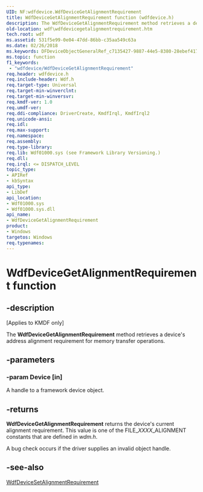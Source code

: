 ```yaml
---
UID: NF:wdfdevice.WdfDeviceGetAlignmentRequirement
title: WdfDeviceGetAlignmentRequirement function (wdfdevice.h)
description: The WdfDeviceGetAlignmentRequirement method retrieves a device's address alignment requirement for memory transfer operations.
old-location: wdf\wdfdevicegetalignmentrequirement.htm
tech.root: wdf
ms.assetid: 531f5e99-0e04-47dd-86bb-c35aa549c63a
ms.date: 02/26/2018
ms.keywords: DFDeviceObjectGeneralRef_c7135427-9887-44e5-8380-28ebef4174a9.xml, WdfDeviceGetAlignmentRequirement, WdfDeviceGetAlignmentRequirement method, kmdf.wdfdevicegetalignmentrequirement, wdf.wdfdevicegetalignmentrequirement, wdfdevice/WdfDeviceGetAlignmentRequirement
ms.topic: function
f1_keywords:
 - "wdfdevice/WdfDeviceGetAlignmentRequirement"
req.header: wdfdevice.h
req.include-header: Wdf.h
req.target-type: Universal
req.target-min-winverclnt: 
req.target-min-winversvr: 
req.kmdf-ver: 1.0
req.umdf-ver: 
req.ddi-compliance: DriverCreate, KmdfIrql, KmdfIrql2
req.unicode-ansi: 
req.idl: 
req.max-support: 
req.namespace: 
req.assembly: 
req.type-library: 
req.lib: Wdf01000.sys (see Framework Library Versioning.)
req.dll: 
req.irql: <= DISPATCH_LEVEL
topic_type:
- APIRef
- kbSyntax
api_type:
- LibDef
api_location:
- Wdf01000.sys
- Wdf01000.sys.dll
api_name:
- WdfDeviceGetAlignmentRequirement
product:
- Windows
targetos: Windows
req.typenames: 
---
```


# WdfDeviceGetAlignmentRequirement function


## -description


<p class="CCE_Message">[Applies to KMDF only]</p>

The <b>WdfDeviceGetAlignmentRequirement</b> method retrieves a device's address alignment requirement for memory transfer operations.


## -parameters




### -param Device [in]

A handle to a framework device object.


## -returns



<b>WdfDeviceGetAlignmentRequirement</b> returns the device's current alignment requirement. This value is one of the FILE_<i>XXXX</i>_ALIGNMENT constants that are defined in <i>wdm.h</i>.

A bug check occurs if the driver supplies an invalid object handle.




## -see-also




<a href="https://docs.microsoft.com/windows-hardware/drivers/ddi/wdfdevice/nf-wdfdevice-wdfdevicesetalignmentrequirement">WdfDeviceSetAlignmentRequirement</a>
 

 

